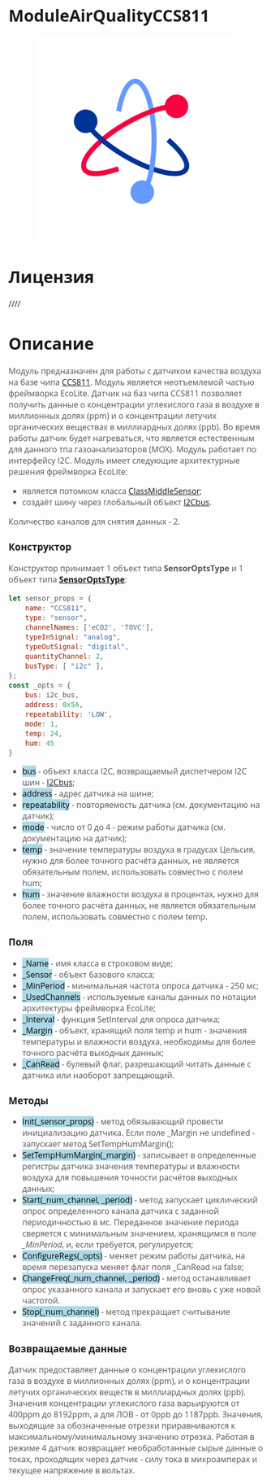 <div style = "font-family: 'Open Sans', sans-serif; font-size: 16px">

# ModuleAirQualityCCS811
<div style = "color: #555">
    <p align="center">
    <img src="./res/logo.png" width="400" title="hover text">
    </p>
</div>

# Лицензия
////

# Описание
<div style = "color: #555">

Модуль предназначен для работы с датчиком качества воздуха на базе чипа [CCS811](https://github.com/Konkery/ModuleAirQualityCCS811/blob/main/res/CCS811_Datasheet.pdf). Модуль является неотъемлемой частью фреймворка EcoLite. Датчик на баз чипа CCS811 позволяет получить данные о концентрации углекислого газа в воздухе в миллионных долях (ppm) и о концентрации летучих органических веществах в миллиардных долях (ppb). Во время работы датчик будет нагреваться, что является естественным для данного тпа газоанализаторов (MOX). Модуль работает по интерфейсу I2C. Модуль имеет следующие архитектурные решения фреймворка EcoLite:
- является потомком класса [ClassMiddleSensor](https://github.com/Konkery/ModuleSensorArchitecture/blob/main/README.md);
- создаёт шину через глобальный объект [I2Cbus](https://github.com/Konkery/ModuleBaseI2CBus/blob/main/README.md).

Количество каналов для снятия данных - 2.
</div>

### Конструктор
<div style = "color: #555">

Конструктор принимает 1 объект типа **SensorOptsType** и 1 объект типа [**SensorOptsType**](https://github.com/Konkery/ModuleSensorArchitecture/blob/main/README.md):
```js
let sensor_props = {
    name: "CCS811",
    type: "sensor",
    channelNames: ['eCO2', 'TOVC'],
    typeInSignal: "analog",
    typeOutSignal: "digital",
    quantityChannel: 2,
    busType: [ "i2c" ],
};
const _opts = {
    bus: i2c_bus,
    address: 0x5A,
    repeatability: 'LOW',
    mode: 1,
    temp: 24,
    hum: 45
}
```
- <mark style="background-color: lightblue">bus</mark> - объект класса I2C, возвращаемый диспетчером I2C шин - [I2Cbus](https://github.com/Konkery/ModuleBaseI2CBus/blob/main/README.md);
- <mark style="background-color: lightblue">address</mark> - адрес датчика на шине;
- <mark style="background-color: lightblue">repeatability</mark> - повторяемость датчика (см. документацию на датчик);
- <mark style="background-color: lightblue">mode</mark> - число от 0 до 4 - режим работы датчика (см. документацию на датчик);
- <mark style="background-color: lightblue">temp</mark> - значение температуры воздуха в градусах Цельсия, нужно для более точного расчёта данных, не является обязательным полем, использовать совместно с полем hum;
- <mark style="background-color: lightblue">hum</mark> - значение влажности воздуха в процентах, нужно для более точного расчёта данных, не является обязательным полем, использовать совместно с полем temp.
</div>

### Поля
<div style = "color: #555">

- <mark style="background-color: lightblue">_Name</mark> - имя класса в строковом виде;
- <mark style="background-color: lightblue">_Sensor</mark> - объект базового класса;
- <mark style="background-color: lightblue">_MinPeriod</mark> - минимальная частота опроса датчика - 250 мс;
- <mark style="background-color: lightblue">_UsedChannels</mark> - используемые каналы данных по нотации архитектуры фреймворка EcoLite;
- <mark style="background-color: lightblue">_Interval</mark> - функция SetInterval для опроса датчика;
- <mark style="background-color: lightblue">_Margin</mark> - объект, хранящий поля temp и hum - значения температуры и влажности воздуха, необходимы для более точного расчёта выходных данных;
- <mark style="background-color: lightblue">_CanRead</mark> - булевый флаг, разрешающий читать данные с датчика или наоборот запрещающий.
</div>

### Методы
<div style = "color: #555">

- <mark style="background-color: lightblue">Init(_sensor_props)</mark> - метод обязывающий провести инициализацию датчика. Если поле _Margin не undefined - запускает метод SetTempHumMargin();
- <mark style="background-color: lightblue">SetTempHumMargin(_margin)</mark> - записывает в определенные регистры датчика значения температуры и влажности воздуха для повышения точности расчётов выходных данных;
- <mark style="background-color: lightblue">Start(_num_channel, _period)</mark> - метод запускает циклический опрос определенного канала датчика с заданной периодичностью в мс. Переданное значение периода сверяется с минимальным значением, хранящимся в поле *_MinPeriod*, и, если требуется, регулируется;
- <mark style="background-color: lightblue">ConfigureRegs(_opts)</mark> - меняет режим работы датчика, на время перезапуска меняет флаг поля _CanRead на false;
- <mark style="background-color: lightblue">ChangeFreq(_num_channel, _period)</mark> - метод останавливает опрос указанного канала и запускает его вновь с уже новой частотой.
- <mark style="background-color: lightblue">Stop(_num_channel)</mark> - метод прекращает считывание значений с заданного канала.
</div>

### Возвращаемые данные
<div style = "color: #555">

Датчик предоставляет данные о концентрации углекислого газа в воздухе в миллионных долях (ppm), и о концентрации летучих органических веществ в миллиардных долях (ppb). Значения концентрации углекислого газа варьируются от 400ppm до 8192ppm, а для ЛОВ - от 0ppb до 1187ppb. Значения, выходящие за обозначенные отрезки приравниваются к максимальному/минимальному значению отрезка. Работая в режиме 4 датчик возвращает необработанные сырые данные о токах, проходящих через датчик - силу тока в микроамперах и текущее напряжение в вольтах.
</div>

</div>